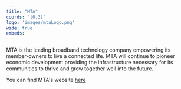 ```yaml
---
title: "MTA"
coords: "[0,3]"
logo: 'images/mtaLogo.png'
wide: true
embeds: 
---
```


MTA is the leading broadband technology company empowering its member-owners to live a connected life. MTA will continue to pioneer economic development providing the infrastructure necessary for its communities to thrive and grow together well into the future.

You can find MTA's website [here](https://www.mtasolutions.com/)